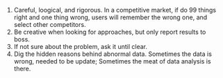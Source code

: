 1. Careful, loogical, and rigorous. In a competitive market, if do 99 things right and one thing wrong, users will remember the wrong one, and select other competitors.
2. Be creative when looking for approaches, but only report results to boss.
3. If not sure about the problem, ask it until clear.
4. Dig the hidden reasons behind abnormal data.  Sometimes the data is wrong, needed to be update; Sometimes the meat of data analysis is there.
